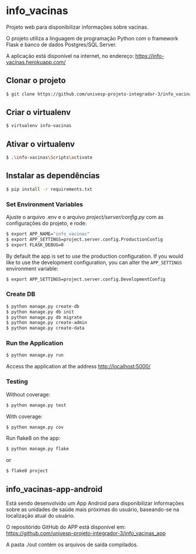 # info_vacinas

Projeto web para disponibilizar informações sobre vacinas.

O projeto utiliza a linguagem de programação Python com o framework Flask
e banco de dados Postgres/SQL Server.

A aplicação está disponível na internet, no endereço: https://info-vacinas.herokuapp.com/

## Clonar o projeto

```sh
$ git clone https://github.com/univesp-projeto-integrador-3/info_vacinas.git
```

## Criar o virtualenv

```sh
$ virtualenv info-vacinas
```


## Ativar o virtualenv

```sh
$ .\info-vacinas\Scripts\activate
```

## Instalar as dependências

```sh
$ pip install -r requirements.txt
```

### Set Environment Variables

Ajuste o arquivo .env e o arquivo *project/server/config.py* com as configurações do projeto, e rode:

```sh
$ export APP_NAME="info_vacinas"
$ export APP_SETTINGS=project.server.config.ProductionConfig
$ export FLASK_DEBUG=0
```

By default the app is set to use the production configuration. If you would like to use the development configuration, you can alter the `APP_SETTINGS` environment variable:

```sh
$ export APP_SETTINGS=project.server.config.DevelopmentConfig
```

### Create DB

```sh
$ python manage.py create-db
$ python manage.py db init
$ python manage.py db migrate
$ python manage.py create-admin
$ python manage.py create-data
```

### Run the Application

```sh
$ python manage.py run
```

Access the application at the address [http://localhost:5000/](http://localhost:5000/)

### Testing

Without coverage:

```sh
$ python manage.py test
```

With coverage:

```sh
$ python manage.py cov
```

Run flake8 on the app:

```sh
$ python manage.py flake
```

or

```sh
$ flake8 project
```

## info_vacinas-app-android

Está sendo desenvolvido um App Android para disponibilizar informações sobre as unidades de 
saúde mais próximas do usuário, baseando-se na localização atual do usuário.

O repositórido GitHub do APP está disponível em: https://github.com/univesp-projeto-integrador-3/info_vacinas_app

A pasta ./out contém os arquivos de saída compilados.